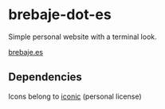 # brebaje-dot-es

Simple personal website with a terminal look.

[brebaje.es](http://brebaje.es)

## Dependencies
Icons belong to [iconic](http://useiconic.com) (personal license) 

